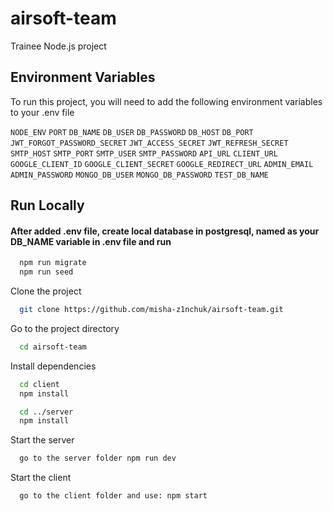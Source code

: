 # airsoft-team

Trainee Node.js project





## Environment Variables

To run this project, you will need to add the following environment variables to your .env file

`NODE_ENV`
`PORT`
`DB_NAME`
`DB_USER`
`DB_PASSWORD`
`DB_HOST`
`DB_PORT`
`JWT_FORGOT_PASSWORD_SECRET`
`JWT_ACCESS_SECRET`
`JWT_REFRESH_SECRET`
`SMTP_HOST`
`SMTP_PORT`
`SMTP_USER`
`SMTP_PASSWORD`
`API_URL`
`CLIENT_URL`
`GOOGLE_CLIENT_ID`
`GOOGLE_CLIENT_SECRET`
`GOOGLE_REDIRECT_URL`
`ADMIN_EMAIL`
`ADMIN_PASSWORD`
`MONGO_DB_USER`
`MONGO_DB_PASSWORD`
`TEST_DB_NAME`
## Run Locally

#### After added .env file, create local database in postgresql, named as your DB_NAME variable in .env file and run 
```bash
  npm run migrate
  npm run seed
```

Clone the project

```bash
  git clone https://github.com/misha-z1nchuk/airsoft-team.git
```

Go to the project directory

```bash
  cd airsoft-team
```

Install dependencies

```bash
  cd client 
  npm install

  cd ../server
  npm install
```

Start the server

```bash
  go to the server folder npm run dev
```

Start the client 

```bash
  go to the client folder and use: npm start
```


